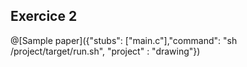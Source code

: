 ## Exercice 2

@[Sample paper]({"stubs": ["main.c"],"command": "sh /project/target/run.sh", "project" : "drawing"})